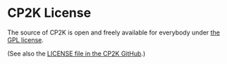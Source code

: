 # CP2K License

The source of CP2K is open and freely available for everybody under 
[the GPL license](https://www.gnu.org/licenses/gpl-3.0.html#TOC1).

(See also the [LICENSE file in the CP2K GitHub](https://github.com/mkrack/cp2k/blob/master/LICENSE).)

